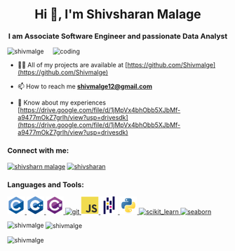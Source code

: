 <h1 align="center">Hi 👋, I'm Shivsharan Malage</h1>
<h3 align="center">I am Associate Software Engineer and passionate Data Analyst</h3>
<img align="right" alt="coding" width="400" src="https://cdn1.vectorstock.com/i/1000x1000/47/90/cartoon-programmer-writes-code-workspace-concept-vector-20874790.jpg">

<p align="left"> <img src="https://komarev.com/ghpvc/?username=shivmalge&label=Profile%20views&color=0e75b6&style=flat" alt="shivmalge" /> </p>

- 👨‍💻 All of my projects are available at [https://github.com/Shivmalge](https://github.com/Shivmalge)

- 📫 How to reach me **shivmalge12@gmail.com**

- 📄 Know about my experiences [https://drive.google.com/file/d/1jMpVx4bhObb5XJbMf-a9477mOkZ7grlh/view?usp=drivesdk](https://drive.google.com/file/d/1jMpVx4bhObb5XJbMf-a9477mOkZ7grlh/view?usp=drivesdk)

<h3 align="left">Connect with me:</h3>
<p align="left">
<a href="https://linkedin.com/in/shivsharn malage" target="blank"><img align="center" src="https://raw.githubusercontent.com/rahuldkjain/github-profile-readme-generator/master/src/images/icons/Social/linked-in-alt.svg" alt="shivsharn malage" height="30" width="40" /></a>
<a href="https://www.leetcode.com/shivsharan" target="blank"><img align="center" src="https://raw.githubusercontent.com/rahuldkjain/github-profile-readme-generator/master/src/images/icons/Social/leet-code.svg" alt="shivsharan" height="30" width="40" /></a>
</p>

<h3 align="left">Languages and Tools:</h3>
<p align="left"> <a href="https://www.cprogramming.com/" target="_blank" rel="noreferrer"> <img src="https://raw.githubusercontent.com/devicons/devicon/master/icons/c/c-original.svg" alt="c" width="40" height="40"/> </a> <a href="https://www.w3schools.com/cpp/" target="_blank" rel="noreferrer"> <img src="https://raw.githubusercontent.com/devicons/devicon/master/icons/cplusplus/cplusplus-original.svg" alt="cplusplus" width="40" height="40"/> </a> <a href="https://www.w3schools.com/cs/" target="_blank" rel="noreferrer"> <img src="https://raw.githubusercontent.com/devicons/devicon/master/icons/csharp/csharp-original.svg" alt="csharp" width="40" height="40"/> </a> <a href="https://git-scm.com/" target="_blank" rel="noreferrer"> <img src="https://www.vectorlogo.zone/logos/git-scm/git-scm-icon.svg" alt="git" width="40" height="40"/> </a> <a href="https://developer.mozilla.org/en-US/docs/Web/JavaScript" target="_blank" rel="noreferrer"> <img src="https://raw.githubusercontent.com/devicons/devicon/master/icons/javascript/javascript-original.svg" alt="javascript" width="40" height="40"/> </a> <a href="https://pandas.pydata.org/" target="_blank" rel="noreferrer"> <img src="https://raw.githubusercontent.com/devicons/devicon/2ae2a900d2f041da66e950e4d48052658d850630/icons/pandas/pandas-original.svg" alt="pandas" width="40" height="40"/> </a> <a href="https://www.python.org" target="_blank" rel="noreferrer"> <img src="https://raw.githubusercontent.com/devicons/devicon/master/icons/python/python-original.svg" alt="python" width="40" height="40"/> </a> <a href="https://scikit-learn.org/" target="_blank" rel="noreferrer"> <img src="https://upload.wikimedia.org/wikipedia/commons/0/05/Scikit_learn_logo_small.svg" alt="scikit_learn" width="40" height="40"/> </a> <a href="https://seaborn.pydata.org/" target="_blank" rel="noreferrer"> <img src="https://seaborn.pydata.org/_images/logo-mark-lightbg.svg" alt="seaborn" width="40" height="40"/> </a> </p>

<p><img align="left" src="https://github-readme-stats.vercel.app/api/top-langs?username=shivmalge&show_icons=true&locale=en&layout=compact" alt="shivmalge" /></p>

<p>&nbsp;<img align="center" src="https://github-readme-stats.vercel.app/api?username=shivmalge&show_icons=true&locale=en" alt="shivmalge" /></p>

<p><img align="center" src="https://github-readme-streak-stats.herokuapp.com/?user=shivmalge&" alt="shivmalge" /></p>
